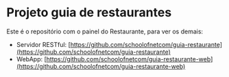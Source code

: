 # Projeto guia de restaurantes

Este é o repositório com o painel do Restaurante, para ver os demais:

 - Servidor RESTful: [https://github.com/schoolofnetcom/guia-restaurante](https://github.com/schoolofnetcom/guia-restaurante)
 - WebApp: [https://github.com/schoolofnetcom/guia-restaurante-web](https://github.com/schoolofnetcom/guia-restaurante-web)

 
